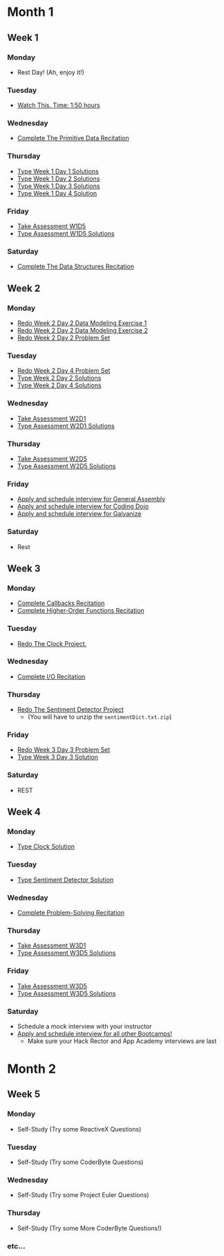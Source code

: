 # Month 1

## Week 1

### Monday
  * Rest Day! (Ah, enjoy it!)

### Tuesday
  * [Watch This. Time: 1:50 hours](https://www.youtube.com/watch?v=v2ifWcnQs6M)

### Wednesday
  * [Complete The Primitive Data Recitation](../../recitations)

### Thursday
  * [Type Week 1 Day 1 Solutions](../../solutions/w1/d1/solution.js)
  * [Type Week 1 Day 2 Solutions](../../solutions/w1/d2/solution.js)
  * [Type Week 1 Day 3 Solutions](../../solutions/w1/d3/solution.js)
  * [Type Week 1 Day 4 Solution](../../solutions/w1/d4/solution.js)

### Friday
  * [Take Assessment W1D5](https://github.com/appacademy/Bootcamp-Prep-Assessments)
  * [Type Assessment W1D5 Solutions](https://github.com/appacademy/Bootcamp-Prep-Assessments)

### Saturday
  * [Complete The Data Structures Recitation](../../recitations)



## Week 2

### Monday
  * [Redo Week 2 Day 2 Data Modeling Exercise 1](../../w2/d2/data_model1.js)
  * [Redo Week 2 Day 2 Data Modeling Exercise 2](../../w2/d2/data_model2.js)
  * [Redo Week 2 Day 2 Problem Set](../../w2/d2/problem_set.md)

### Tuesday
  * [Redo Week 2 Day 4 Problem Set](../../w2/d4/problem_set.md)
  * [Type Week 2 Day 2 Solutions](../../solutions/w2/d2/solution.js)
  * [Type Week 2 Day 4 Solutions](../../solutions/w2/d4/solution.js)

### Wednesday
  * [Take Assessment W2D1](https://github.com/appacademy/Bootcamp-Prep-Assessments)
  * [Type Assessment W2D1 Solutions](https://github.com/appacademy/Bootcamp-Prep-Assessments)

### Thursday
  * [Take Assessment W2D5](https://github.com/appacademy/Bootcamp-Prep-Assessments)
  * [Type Assessment W2D5 Solutions](https://github.com/appacademy/Bootcamp-Prep-Assessments)

### Friday
  * [Apply and schedule interview for General Assembly](../../other/whats_next.md)
  * [Apply and schedule interview for Coding Dojo](../../other/whats_next.md)
  * [Apply and schedule interview for Galvanize](../../other/whats_next.md)

### Saturday
  * Rest

## Week 3

### Monday
  * [Complete Callbacks Recitation](../../recitations)
  * [Complete Higher-Order Functions Recitation](../../recitations)

### Tuesday
  * [Redo The Clock Project.](../../w3/d2/clock.md)

### Wednesday
  * [Complete I/O Recitation](../../recitations)

### Thursday
  * [Redo The Sentiment Detector Project](../../w3/d2/sentiment_detector)
    - (You will have to unzip the `sentimentDict.txt.zip`)

### Friday
  * [Redo Week 3 Day 3 Problem Set](../../w3/d3/problem_set.md)
  * [Type Week 3 Day 3 Solution](../../solutions/w3/d3/solution.js)

### Saturday
  * REST

## Week 4

### Monday
  * [Type Clock Solution](../../solutions/w3/d4/clock.js)

### Tuesday
  * [Type Sentiment Detector Solution](../../w3/d4/sentiment.js)

### Wednesday
  * [Complete Problem-Solving Recitation](../../recitations)

### Thursday
  * [Take Assessment W3D1](https://github.com/appacademy/Bootcamp-Prep-Assessments)
  * [Type Assessment W3D5 Solutions](https://github.com/appacademy/Bootcamp-Prep-Assessments)

### Friday
  * [Take Assessment W3D5](https://github.com/appacademy/Bootcamp-Prep-Assessments)
  * [Type Assessment W3D5 Solutions](https://github.com/appacademy/Bootcamp-Prep-Assessments)

### Saturday
  * Schedule a mock interview with your instructor
  * [Apply and schedule interview for all other Bootcamps!](../../other/whats_next.md)
    - Make sure your Hack Rector and App Academy interviews are last

# Month 2

## Week 5

### Monday
  * Self-Study (Try some ReactiveX Questions)

### Tuesday
  * Self-Study (Try some CoderByte Questions)

### Wednesday
  * Self-Study (Try some Project Euler Questions)

### Thursday
  * Self-Study (Try some More CoderByte Questions!)

### etc...
